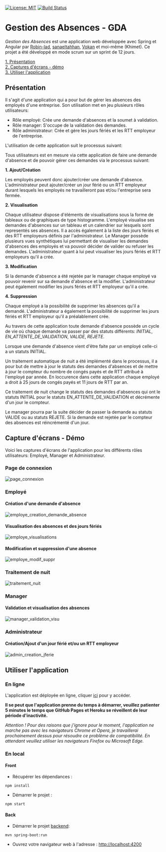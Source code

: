 

[![License: MIT](https://img.shields.io/badge/License-MIT-yellow.svg)](https://opensource.org/licenses/MIT) [![Build Status](https://travis-ci.com/Khimet/gestion-des-absences-front.svg?branch=master)](https://travis-ci.com/Khimet/gestion-des-absences-front)

# Gestion des Absences - GDA

*Gestion des Absences* est une application web développée avec Spring et Angular par [Robin-lad](https://github.com/Robin-lad), [sanaeltahhan](https://github.com/sanaeltahhan), [Vokan](https://github.com/Vokan) et moi-même (Khimet). Ce projet a été développé en mode scrum sur un sprint de 12 jours.

[1. Présentation](#présentation)  
[2. Captures d'écrans - démo](#capture-décrans---démo)  
[3. Utiliser l'application](#utiliser-lapplication)

## Présentation

Il s'agit d'une application qui a pour but de gérer les absences des employés d'une entreprise. Son utilisation met en jeu plusieurs rôles utilisateurs:

- Rôle employé: Crée une demande d'absences et la soumet à validation.
- Rôle manager: S'occupe de la validation des demandes.
- Rôle administrateur: Crée et gère les jours fériés et les RTT employeur de l'entreprise.

L'utilisation de cette application suit le processus suivant:

Tous utilisateurs est en mesure via cette application de faire une demande d'absence et de pouvoir gérer ces demandes via le processus suivant:

**1. Ajout/Création**

Les employés peuvent donc ajouter/créer une demande d'absence. L'administrateur peut ajouter/créer un jour férié ou un RTT employeur durant lesquels les employés ne travailleront pas et/ou l'entreprise sera fermée.

**2. Visualisation**

Chaque utilisateur dispose d'éléments de visualisations sous la forme de tableaux ou de graphiques de type histogramme.
L'employé visualise ses demandes d'absences sur un tableau et un calendrier sur lesquels sont representés ses absences. Il a accès également à la liste des jours fériés et des RTT employeurs définis par l'administrateur.
Le Manager possède plusieurs vues synthétiques lui permettant de visualiser les demandes d'absences des employés et va pouvoir décider de valider ou refuser les demandes.
L'administrateur quant à lui peut visualiser les jours fériés et RTT employeurs qu'il a crée.

**3. Modification**

Si la demande d'absence a été rejetée par le manager chaque employé va pouvoir revenir sur sa demande d'absence et la modifier. 
L'administrateur peut également modifier les jours fériés et RTT employeur qu'il a crée.

**4. Suppression**

Chaque employé a la possibilité de supprimer les absences qu'il a demandé. L'administrateur a également la possibilité de supprimer les jours fériés et RTT employeur qu'il a préalablement crée.

Au travers de cette application toute demande d'absence possède un cycle de vie où chaque demande va passer par des statuts différents: *INITIAL*, *EN_ATTENTE_DE_VALIDATION*, *VALIDE*, *REJETE*.

 

Lorsque une demande d'absence vient d'être faite par un employé celle-ci a un statuts INITIAL.

Un traitement automatique de nuit a été implémenté dans le processus, il a pour but de mettre à jour le statuts des demandes d'absences et de mettre à jour le compteur du nombre de congés payés et de RTT attribué à l'employé par année. En loccurence dans cette application chaque employé a droit à 25 jours de congés payés et 11 jours de RTT par an. 

Ce traitement de nuit change le statuts des demandes d'absences qui ont le statuts INITIAL pour le statuts EN_ATTENTE_DE_VALIDATION et décrémente d'un jour le compteur. 

Le manager pourra par la suite décider de passer la demande au statuts VALIDE ou au statuts REJETE. Si la demande est rejetée par le compteur des absences est réincrémenté d'un jour.

## Capture d'écrans - Démo

Voici les captures d'écrans de l'application pour les différents rôles utilisateurs: Employé, Manager et Administrateur.

### Page de connexion

![page_connexion](demo/firefox_p8VHQYJK4q.png)

### Employé

#### Création d'une demande d'absence

![employe_creation_demande_absence](demo/employe_creation_demande_absence.gif)

#### Visualisation des absences et des jours fériés

![employe_visualisations](demo/employe_visualisations.gif)

#### Modification et suppression d'une absence

![employe_modif_suppr](demo/employe_modif_suppr.gif)

### Traitement de nuit

![traitement_nuit](demo/traitement_de_nuit.gif)

### Manager

#### Validation et visualisation des absences

![manager_validation_visu](demo/manager_validation_visualisation.gif)

### Administrateur

#### Création/Ajout d'un jour férié et/ou un RTT employeur

![admin_creation_jferie](demo/admin_ajout_ferie.gif)


## Utiliser l'application

### En ligne

L'application est déployée en ligne, cliquer [ici](https://khimet.github.io/gestion-des-absences-front) pour y accéder.

**Il se peut que l'application prenne du temps à démarrer, veuillez patienter 5 minutes le temps que GitHub Pages et Heroku se réveillent de leur période d'inactivité.**

*Attention ! Pour des raisons que j'ignore pour le moment, l'application ne marche pas avec les navigateurs Chrome et Opera, je travaillerai prochainement dessus pour résoudre ce problème de compatibilité. En attendant veuillez utiliser les navigateurs Firefox ou Microsoft Edge.*

### En local

#### Front

* Récupérer les dépendances :

```
npm install
```

* Démarrer le projet :

```
npm start
```

#### Back

* Démarrer le projet [backend](https://github.com/Khimet/gestion-des-absences-back):

```
mvn spring-boot:run
```

* Ouvrez votre navigateur web à l'adresse : [http://localhost:4200](http://localhost:4200)


